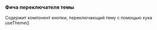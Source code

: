 ### Фича переключателя темы

Содержит компонент кнопки, переключающий тему с помощью хука useTheme()